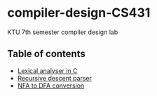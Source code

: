 # compiler-design-CS431
KTU 7th semester compiler design lab

## Table of contents
- [Lexical analyser in C](exp1/lexicalAnalyzer.c)
- [Recursive descent parser](exp6/recursive.c)
- [NFA to DFA conversion](exp5/nfatodfa.c)
